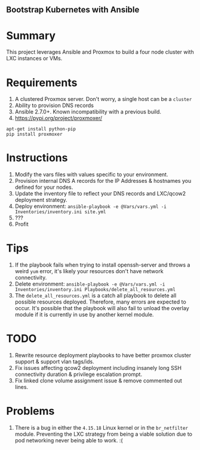 ## Bootstrap Kubernetes with Ansible

# Summary
This project leverages Ansible and Proxmox to build a four node cluster with LXC instances or VMs.

# Requirements
1) A clustered Proxmox server. Don't worry, a single host can be a `cluster`
2) Ability to provision DNS records
3) Ansible 2.7.0+. Known incompatibility with a previous build. 
4) https://pypi.org/project/proxmoxer/
```
apt-get install python-pip
pip install proxmoxer
```

# Instructions

1) Modify the vars files with values specific to your environment.
2) Provision internal DNS A records for the IP Addresses & hostnames you defined for your nodes.
3) Update the inventory file to reflect your DNS records and LXC/qcow2 deployment strategy.
3) Deploy environment: `ansible-playbook -e @Vars/vars.yml -i Inventories/inventory.ini site.yml`
4) ???
5) Profit

# Tips

1) If the playbook fails when trying to install openssh-server and throws a weird `yum` error, it's likely your resources don't have network connectivity.
2) Delete environment: `ansible-playbook -e @Vars/vars.yml -i Inventories/inventory.ini Playbooks/delete_all_resources.yml`
3) The `delete_all_resources.yml` is a catch all playbook to delete all possible resources deployed. Therefore, many errors are expected to occur. It's possible that the playbook will also fail to unload the overlay module if it is currently in use by another kernel module.

# TODO

1) Rewrite resource deployment playbooks to have better proxmox cluster support & support vlan tags/ids. 
2) Fix issues affecting qcow2 deployment including insanely long SSH connectivity duration & privilege escalation prompt.
3) Fix linked clone volume assignment issue & remove commented out lines.

# Problems

1) There is a bug in either the `4.15.18` Linux kernel or in the `br_netfilter` module. Preventing the LXC strategy from being a viable solution due to pod networking never being able to work. :( 